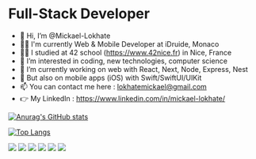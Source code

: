 # Full-Stack Developer
- 👋 Hi, I’m @Mickael-Lokhate
- 👨‍💻 I'm currently Web & Mobile Developer at iDruide, Monaco
- 👨‍🎓 I studied at 42 school (https://www.42nice.fr) in Nice, France
- 👀 I’m interested in coding, new technologies, computer science
- 🌱 I’m currently working on web with React, Next, Node, Express, Nest
- 📱 But also on mobile apps (iOS) with Swift/SwiftUI/UIKit
- 📫 You can contact me here : lokhatemickael@gmail.com
- 👉 My LinkedIn : https://www.linkedin.com/in/mickael-lokhate/

[![Anurag's GitHub stats](https://github-readme-stats.vercel.app/api?username=Mickael-Lokhate&show_icons=true&theme=dark)](https://github.com/Mickael-Lokhate/github-readme-stats)

[![Top Langs](https://github-readme-stats.vercel.app/api/top-langs/?username=anuraghazra&langs_count=5&layout=compact&theme=dark)](https://github.com/anuraghazra/github-readme-stats)


![](https://img.shields.io/badge/OS-MacOs-blue) ![](https://img.shields.io/badge/OS-Linux-blue)
![](https://img.shields.io/badge/code-C-blue) ![](https://img.shields.io/badge/code-C++-blue)
![](https://img.shields.io/badge/tools-VSCode-blue) ![](https://img.shields.io/badge/tools-Vim-blue)
